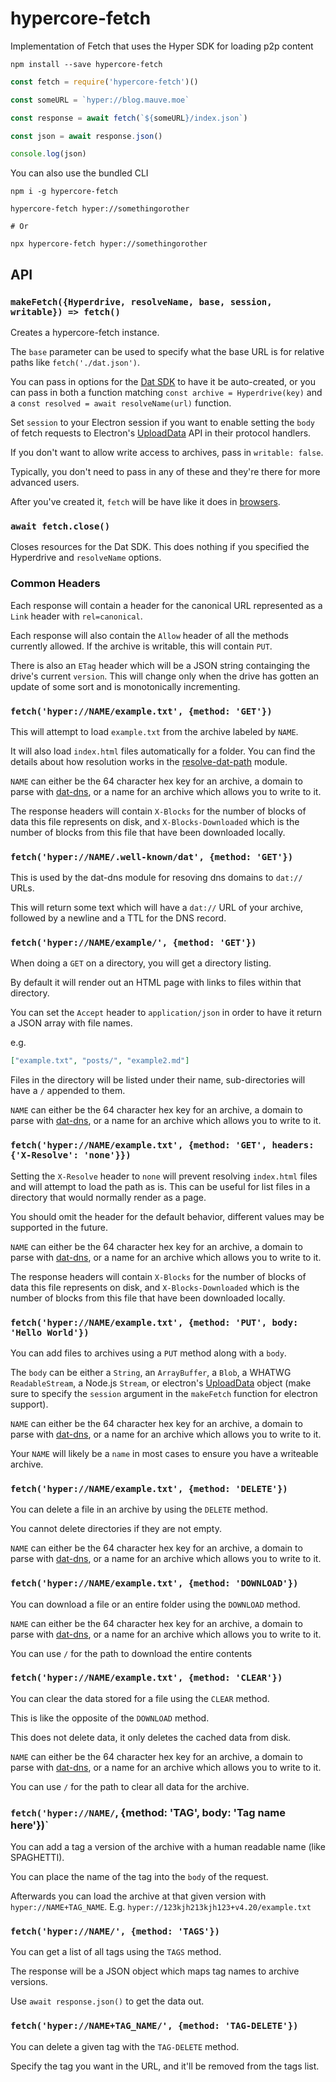 # hypercore-fetch

Implementation of Fetch that uses the Hyper SDK for loading p2p content

`npm install --save hypercore-fetch`

```javascript
const fetch = require('hypercore-fetch')()

const someURL = `hyper://blog.mauve.moe`

const response = await fetch(`${someURL}/index.json`)

const json = await response.json()

console.log(json)
```

You can also use the bundled CLI

```
npm i -g hypercore-fetch

hypercore-fetch hyper://somethingorother

# Or

npx hypercore-fetch hyper://somethingorother
```

## API

### `makeFetch({Hyperdrive, resolveName, base, session, writable}) => fetch()`

Creates a hypercore-fetch instance.

The `base` parameter can be used to specify what the base URL is for relative paths like `fetch('./dat.json')`.

You can pass in options for the [Dat SDK](https://github.com/datproject/sdk) to have it be auto-created,
or you can pass in both a function matching  `const archive = Hyperdrive(key)` and a `const resolved = await resolveName(url)` function.

Set `session` to your Electron session if you want to enable setting the `body` of fetch requests to Electron's [UploadData](https://www.electronjs.org/docs/api/structures/upload-data) API in their protocol handlers.

If you don't want to allow write access to archives, pass in `writable: false`.

Typically, you don't need to pass in any of these and they're there for more advanced users.

After you've created it, `fetch` will be have like it does in [browsers](https://developer.mozilla.org/en-US/docs/Web/API/Fetch_API).

### `await fetch.close()`

Closes resources for the Dat SDK. This does nothing if you specified the Hyperdrive and `resolveName` options.

### Common Headers

Each response will contain a header for the canonical URL represented as a `Link` header with `rel=canonical`.

Each response will also contain the `Allow` header of all the methods currently allowed. If the archive is writable, this will contain `PUT`.

There is also an `ETag` header which will be a JSON string containging the drive's current `version`. This will change only when the drive has gotten an update of some sort and is monotonically incrementing.

### `fetch('hyper://NAME/example.txt', {method: 'GET'})`

This will attempt to load `example.txt` from the archive labeled by `NAME`.

It will also load `index.html` files automatically for a folder.
You can find the details about how resolution works in the [resolve-dat-path](https://github.com/RangerMauve/resolve-dat-path/blob/master/index.js#L3) module.

`NAME` can either be the 64 character hex key for an archive, a domain to parse with [dat-dns](https://www.npmjs.com/package/dat-dns), or a name for an archive which allows you to write to it.

The response headers will contain `X-Blocks` for the number of blocks of data this file represents on disk, and `X-Blocks-Downloaded` which is the number of blocks from this file that have been downloaded locally.

### `fetch('hyper://NAME/.well-known/dat', {method: 'GET'})`

This is used by the dat-dns module for resoving dns domains to `dat://` URLs.

This will return some text which will have a `dat://` URL of your archive, followed by a newline and a TTL for the DNS record.

### `fetch('hyper://NAME/example/', {method: 'GET'})`

When doing a `GET` on a directory, you will get a directory listing.

By default it will render out an HTML page with links to files within that directory.

You can set the `Accept` header to `application/json` in order to have it return a JSON array with file names.

e.g.

```json
["example.txt", "posts/", "example2.md"]
```

Files in the directory will be listed under their name, sub-directories will have a `/` appended to them.

`NAME` can either be the 64 character hex key for an archive, a domain to parse with [dat-dns](https://www.npmjs.com/package/dat-dns), or a name for an archive which allows you to write to it.

### `fetch('hyper://NAME/example.txt', {method: 'GET', headers: {'X-Resolve': 'none'}})`

Setting the `X-Resolve` header to `none` will prevent resolving `index.html` files and will attempt to load the path as is.
This can be useful for list files in a directory that would normally render as a page.

You should omit the header for the default behavior, different values may be supported in the future.

`NAME` can either be the 64 character hex key for an archive, a domain to parse with [dat-dns](https://www.npmjs.com/package/dat-dns), or a name for an archive which allows you to write to it.

The response headers will contain `X-Blocks` for the number of blocks of data this file represents on disk, and `X-Blocks-Downloaded` which is the number of blocks from this file that have been downloaded locally.

### `fetch('hyper://NAME/example.txt', {method: 'PUT', body: 'Hello World'})`

You can add files to archives using a `PUT` method along with a `body`.

The `body` can be either a `String`, an `ArrayBuffer`, a `Blob`, a WHATWG `ReadableStream`, a Node.js `Stream`, or electron's [UploadData](https://www.electronjs.org/docs/api/structures/upload-data) object (make sure to specify the `session` argument in the `makeFetch` function for electron support).

`NAME` can either be the 64 character hex key for an archive, a domain to parse with [dat-dns](https://www.npmjs.com/package/dat-dns), or a name for an archive which allows you to write to it.

Your `NAME` will likely be a `name` in most cases to ensure you have a writeable archive.

### `fetch('hyper://NAME/example.txt', {method: 'DELETE'})`

You can delete a file in an archive by using the `DELETE` method.

You cannot delete directories if they are not empty.

`NAME` can either be the 64 character hex key for an archive, a domain to parse with [dat-dns](https://www.npmjs.com/package/dat-dns), or a name for an archive which allows you to write to it.

### `fetch('hyper://NAME/example.txt', {method: 'DOWNLOAD'})`

You can download a file or an entire folder using the `DOWNLOAD` method.

`NAME` can either be the 64 character hex key for an archive, a domain to parse with [dat-dns](https://www.npmjs.com/package/dat-dns), or a name for an archive which allows you to write to it.

You can use `/` for the path to download the entire contents

### `fetch('hyper://NAME/example.txt', {method: 'CLEAR'})`

You can clear the data stored for a file using the `CLEAR` method.

This is like the opposite of the `DOWNLOAD` method.

This does not delete data, it only deletes the cached data from disk.

`NAME` can either be the 64 character hex key for an archive, a domain to parse with [dat-dns](https://www.npmjs.com/package/dat-dns), or a name for an archive which allows you to write to it.

You can use `/` for the path to clear all data for the archive.

### `fetch('hyper://NAME/`, {method: 'TAG', body: 'Tag name here'})`

You can add a tag a version of the archive with a human readable name (like SPAGHETTI).

You can place the name of the tag into the `body` of the request.

Afterwards you can load the archive at that given version with `hyper://NAME+TAG_NAME`. E.g. `hyper://123kjh213kjh123+v4.20/example.txt`

### `fetch('hyper://NAME/', {method: 'TAGS'})`

You can get a list of all tags using the `TAGS` method.

The response will be a JSON object which maps tag names to archive versions.

Use `await response.json()` to get the data out.

### `fetch('hyper://NAME+TAG_NAME/', {method: 'TAG-DELETE'})`

You can delete a given tag with the `TAG-DELETE` method.

Specify the tag you want in the URL, and it'll be removed from the tags list.
